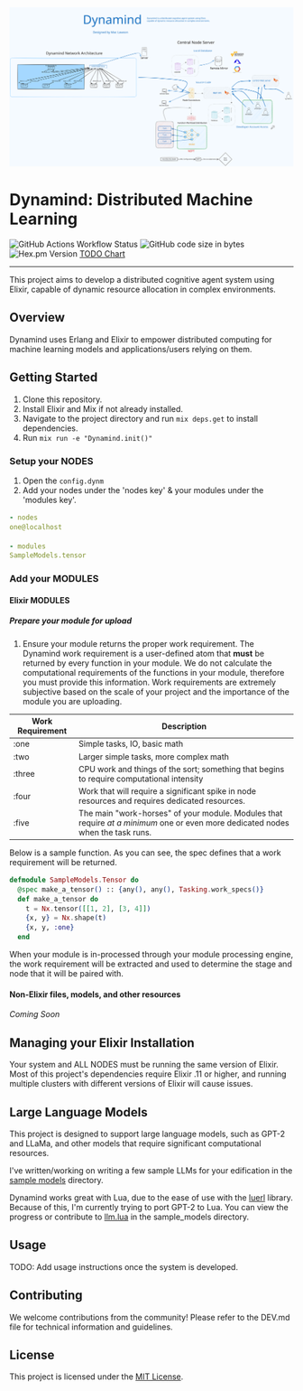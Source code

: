 ![excali](/docs/excali.svg)

# Dynamind: Distributed Machine Learning

![GitHub Actions Workflow Status](https://img.shields.io/github/actions/workflow/status/mac-lawson/dynamind/elixir.yml)
![GitHub code size in bytes](https://img.shields.io/github/languages/code-size/mac-lawson/dynamind)
![Hex.pm Version](https://img.shields.io/hexpm/v/axon)
[TODO Chart](docs/TODO.md)

-------------------
This project aims to develop a distributed cognitive agent system using Elixir, capable of dynamic resource allocation in complex environments.

## Overview
Dynamind uses Erlang and Elixir to empower distributed computing for machine learning models and applications/users relying on them.  


## Getting Started
1. Clone this repository.
2. Install Elixir and Mix if not already installed.
3. Navigate to the project directory and run `mix deps.get` to install dependencies.
4. Run `mix run -e "Dynamind.init()"`

### Setup your NODES
1. Open the `config.dynm`
2. Add your nodes under the 'nodes key' & your modules under the 'modules key'. 

```yaml
- nodes
one@localhost

- modules
SampleModels.tensor

```

### Add your MODULES
#### Elixir MODULES
##### Prepare your module for upload
1. Ensure your module returns the proper work requirement. 
The Dynamind work requirement is a user-defined atom that **must** be returned by every function in your module. We do not calculate the computational requirements of the functions in your module, therefore you must provide this information. Work requirements are extremely subjective based on the scale of your project and the importance of the module you are uploading.


| Work Requirement     | Description                                                                                          |
|----------------------|------------------------------------------------------------------------------------------------------|
| :one                 | Simple tasks, IO, basic math                                                                         |
| :two                 | Larger simple tasks, more complex math                                                               |
| :three               | CPU work and things of the sort; something that begins to require computational intensity           |
| :four                | Work that will require a significant spike in node resources and requires dedicated resources.       |
| :five                | The main "work-horses" of your module. Modules that require *at a minimum* one or even more dedicated nodes when the task runs.  |

Below is a sample function. As you can see, the spec defines that a work requirement will be returned. 
```elixir
defmodule SampleModels.Tensor do
  @spec make_a_tensor() :: {any(), any(), Tasking.work_specs()}
  def make_a_tensor do
    t = Nx.tensor([[1, 2], [3, 4]])
    {x, y} = Nx.shape(t)
    {x, y, :one}
  end
```
When your module is in-processed through your module processing engine, the work requirement will be extracted and used to determine the stage and node that it will be paired with.

#### Non-Elixir files, models, and other resources
*Coming Soon*

## Managing your Elixir Installation
Your system and ALL NODES must be running the same version of Elixir. Most of this project's dependencies require Elixir .11 or higher, and running multiple clusters with different versions of Elixir will cause issues.

## Large Language Models
This project is designed to support large language models, such as GPT-2 and LLaMa, and other models that require significant computational resources. 

I've written/working on writing a few sample LLMs for your edification in the [sample models](/lib/sample_models) directory. 

Dynamind works great with Lua, due to the ease of use with the [luerl](github.com/rvirding/luerl) library. Because of this, I'm currently trying to port GPT-2 to Lua. You can view the progress or contribute to [llm.lua](/lib/sample_models/llm.lua) in the sample_models directory.


## Usage
TODO: Add usage instructions once the system is developed.

## Contributing
We welcome contributions from the community! Please refer to the DEV.md file for technical information and guidelines.

## License
This project is licensed under the [MIT License](LICENSE).
